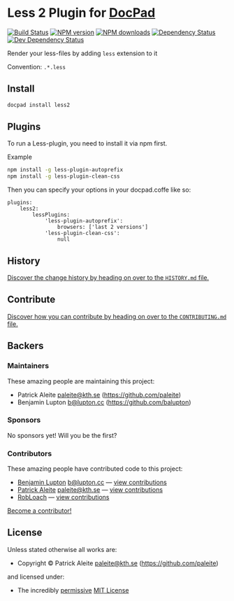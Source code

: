 # Less 2 Plugin for [DocPad](http://docpad.org)

<!-- BADGES/ -->

[![Build Status](https://img.shields.io/travis/paleite/docpad-plugin-less2/master.svg)](http://travis-ci.org/paleite/docpad-plugin-less2 "Check this project's build status on TravisCI")
[![NPM version](https://img.shields.io/npm/v/docpad-plugin-less2.svg)](https://npmjs.org/package/docpad-plugin-less2 "View this project on NPM")
[![NPM downloads](https://img.shields.io/npm/dm/docpad-plugin-less2.svg)](https://npmjs.org/package/docpad-plugin-less2 "View this project on NPM")
[![Dependency Status](https://img.shields.io/david/paleite/docpad-plugin-less2.svg)](https://david-dm.org/paleite/docpad-plugin-less2)
[![Dev Dependency Status](https://img.shields.io/david/dev/paleite/docpad-plugin-less2.svg)](https://david-dm.org/paleite/docpad-plugin-less2#info=devDependencies)<br/>


<!-- /BADGES -->


Render your less-files by adding `less` extension to it

Convention:  `.*.less`



<!-- INSTALL/ -->

## Install

``` bash
docpad install less2
```

<!-- /INSTALL -->


<!-- PLUGINS/ -->

## Plugins

To run a Less-plugin, you need to install it via npm first.

Example

``` bash
npm install -g less-plugin-autoprefix
npm install -g less-plugin-clean-css
```

Then you can specify your options in your docpad.coffe like so:

```
plugins:
	less2:
		lessPlugins:
			'less-plugin-autoprefix':
				browsers: ['last 2 versions']
			'less-plugin-clean-css':
				null
```

<!-- /PLUGINS -->


<!-- HISTORY/ -->

## History
[Discover the change history by heading on over to the `HISTORY.md` file.](https://github.com/paleite/docpad-plugin-less2/blob/master/HISTORY.md#files)

<!-- /HISTORY -->


<!-- CONTRIBUTE/ -->

## Contribute

[Discover how you can contribute by heading on over to the `CONTRIBUTING.md` file.](https://github.com/paleite/docpad-plugin-less2/blob/master/CONTRIBUTING.md#files)

<!-- /CONTRIBUTE -->


<!-- BACKERS/ -->

## Backers

### Maintainers

These amazing people are maintaining this project:

- Patrick Aleite <paleite@kth.se> (https://github.com/paleite)
- Benjamin Lupton <b@lupton.cc> (https://github.com/balupton)

### Sponsors

No sponsors yet! Will you be the first?



### Contributors

These amazing people have contributed code to this project:

- [Benjamin Lupton](https://github.com/balupton) <b@lupton.cc> — [view contributions](https://github.com/paleite/docpad-plugin-less2/commits?author=balupton)
- [Patrick Aleite](https://github.com/paleite) <paleite@kth.se> — [view contributions](https://github.com/paleite/docpad-plugin-less2/commits?author=paleite)
- [RobLoach](https://github.com/RobLoach) — [view contributions](https://github.com/paleite/docpad-plugin-less2/commits?author=RobLoach)

[Become a contributor!](https://github.com/paleite/docpad-plugin-less2/blob/master/CONTRIBUTING.md#files)

<!-- /BACKERS -->


<!-- LICENSE/ -->

## License

Unless stated otherwise all works are:

- Copyright &copy; Patrick Aleite <paleite@kth.se> (https://github.com/paleite)

and licensed under:

- The incredibly [permissive](http://en.wikipedia.org/wiki/Permissive_free_software_licence) [MIT License](http://opensource.org/licenses/mit-license.php)

<!-- /LICENSE -->



